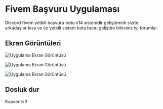 # Fivem Başvuru Uygulaması

Discord fivem yetkili başvuru botu v14 sistemdir geliştirmek sizde arkadaşlar kısa ve öz yetkili sistem botu bunu geliştire bilirsiniz iyi forumlar.


## Ekran Görüntüleri

![Uygulama Ekran Görüntüsü](https://media.discordapp.net/attachments/1087534967497695352/1100931163285094460/Ekran_goruntusu_2023-04-27_024410.png?width=349&height=111)

![Uygulama Ekran Görüntüsü](https://media.discordapp.net/attachments/1087534967497695352/1100931163578716170/Ekran_goruntusu_2023-04-27_024418.png?width=507&height=198)

![Uygulama Ekran Görüntüsü](https://media.discordapp.net/attachments/1087534967497695352/1100931163025059870/Ekran_goruntusu_2023-04-27_024433.png?width=370&height=96)


## Dosluk dur

Kapsent<3
